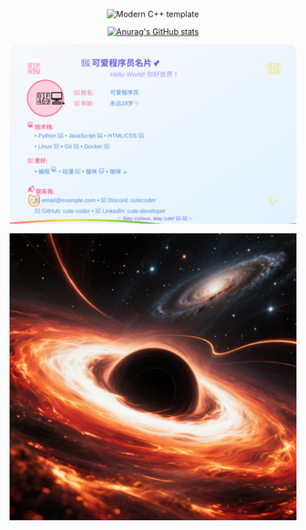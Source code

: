 <div id="title" align=center>


![Modern C++ template][github-sub-title:img]

[![Anurag's GitHub stats](https://github-readme-stats.vercel.app/api?username=TS137&show_icons=true&theme=tokyonight)](https://b23.tv/iEJTnPp)


<a href="https://github.com/Andrew6rant/Andrew6rant">

  <picture>
    <source media="(prefers-color-scheme: dark)" srcset="https://raw.githubusercontent.com/TS137/TS137/main/dark_mode.svg">
    <img alt="Andrew Grant's GitHub Profile README" src="https://raw.githubusercontent.com/TS137/TS137/main/light_mode.svg">
  </picture>

</a>


</div>

![壁纸](1.png)

[github-sub-title:img]: https://readme-typing-svg.herokuapp.com?font=Segoe+Script&center=true&lines=TS137

<!--
**TS137/TS137** is a ✨ _special_ ✨ repository because its `README.md` (this file) appears on your GitHub profile.

Here are some ideas to get you started:

- 🔭 I’m currently working on ...
- 🌱 I’m currently learning ...
- 👯 I’m looking to collaborate on ...
- 🤔 I’m looking for help with ...
- 💬 Ask me about ...
- 📫 How to reach me: ...
- 😄 Pronouns: ...
- ⚡ Fun fact: ...
-->
